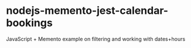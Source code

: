 # nodejs-memento-jest-calendar-bookings
JavaScript + Memento example on filtering and working with dates+hours

